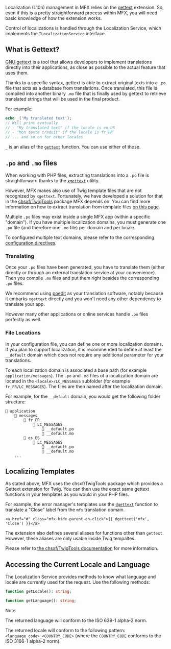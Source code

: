 Localization (L10n) management in MFX relies on the [gettext](https://www.php.net/manual/en/book.gettext.php) extension. So, even if this is a pretty straightforward process within MFX, you will need basic knowledge of how the extension works.

Control of localizations is handled through the Localization Service, which implements the `ILocalizationService` interface.

## What is Gettext?

[GNU gettext](https://www.gnu.org/software/gettext/manual/gettext.html) is a tool that allows developers to implement translations directly into their applications, as close as possible to the actual feature that uses them.

Thanks to a specific syntax, gettext is able to extract original texts into a `.po` file that acts as a database from translations. Once translated, this file is compiled into another binary `.mo` file that is finally used by gettext to retrieve translated strings that will be used in the final product.

For example:

```php
echo _('My translated text');
// Will print evntually
// - "My translated text" if the locale is en_US
// - "Mon texte traduit" if the locale is fr_FR
// ... and so on for other locales
```

`_` is an alias of the [`gettext`](https://www.php.net/manual/en/function.gettext.php) function. You can use either of those.

## `.po` and `.mo` files

When working with PHP files, extracting translations into a `.po` file is straightforward thanks to the [`xgettext`](https://www.gnu.org/software/gettext/manual/gettext.html#Template) utility.

However, MFX makes also use of Twig template files that are not recognized by `xgettext`. Fortunately, we have developed a solution for that in the [chsxf/TwigTools](https://github.com/chsxf/TwigTools) package MFX depends on. You can find more information on how to extract translation from template files [on this page](https://github.com/chsxf/TwigTools/blob/main/README_Gettext.md).

Multiple `.po` files may exist inside a single MFX app (within a specific "domain"). If you have multiple localization domains, you must generate one `.po` file (and therefore one `.mo` file) per domain and per locale.

To configured multiple text domains, please refer to the corresponding [configuration directives](Configuration-Directives#localization-l10n).

### Translating

Once your `.po` files have been generated, you have to translate them (either directly or through an external translation service at your convenience). Then you compile `.mo` files and put them right besides the corresponding `.po` files.

We recommend using [poedit](https://poedit.net/) as your translation software, notably because it embarks `xgettext` directly and you won't need any other dependency to translate your app.

However many other applications or online services handle `.po` files perfectly as well.

### File Locations

In your configuration file, you can define one or more localization domains. If you plan to support localization, it is recommended to define at least the `__default` domain which does not require any additional parameter for your translations.

To each localization domain is associated a base path (for example `application/messages`). The `.po` and `.mo` files of a localization domain are located in the `<locale>/LC_MESSAGES` subfolder (for example `fr_FR/LC_MESSAGES`). The files are then named after the localization domain.

For example, for the `__default` domain, you would get the following folder structure:

```
📂 application
    📂 messages
        📂 fr_FR
            📂 LC_MESSAGES
                📝 __default.po
                📄 __default.mo
        📂 es_ES
            📂 LC_MESSAGES
                📝 __default.po
                📄 __default.mo
    ...
```

## Localizing Templates

As stated above, MFX uses the chsxf/TwigTools package which provides a Gettext extension for Twig. You can then use the exact same gettext functions in your templates as you would in your PHP files.

For example, the error manager's templates use the [`dgettext`](https://www.php.net/manual/en/function.dgettext.php) function to translate a "Close" label from the `mfx` translation domain.

```twig
<a href="#" class="mfx-hide-parent-on-click">{{ dgettext('mfx', 'Close') }}</a>
```

The extension also defines several aliases for functions other than `gettext`. However, these aliases are only usable inside Twig tempaltes.

Please refer to [the chsxf/TwigTools documentation](https://github.com/chsxf/TwigTools/blob/main/README_Gettext.md) for more information.

## Accessing the Current Locale and Language

The Localization Service provides methods to know what language and locale are currently used for the request. Use the following methods:

```php
function getLocale(): string;

function getLanguage(): string;
```

> [!NOTE]
> The returned language will conform to the ISO 639-1 alpha-2 norm.
>
> The returned locale will conform to the following pattern: `<language_code>_<COUNTRY_CODE>` (where the `COUNTRY_CODE` conforms to the ISO 3166-1 alpha-2 norm).
